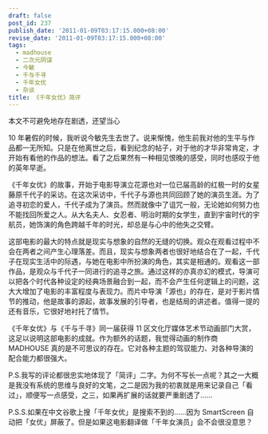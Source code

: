 ```yaml
---
draft: false
post_id: 237
publish_date: '2011-01-09T03:17:15.000+08:00'
revise_date: '2011-01-09T03:17:15.000+08:00'
tags:
  - madhouse
  - 二次元阴谋
  - 今敏
  - 千与千寻
  - 千年女优
  - 杂谈
title: 《千年女优》简评
---
```


本文不可避免地存在剧透，还望当心

10 年暑假的时候，我听说今敏先生去世了。说来惭愧，他生前我对他的生平与作品都一无所知。只是在他离世之后，看到纪念的帖子，对于他的才华非常肯定，才开始有看他的作品的想法。看了之后果然有一种相见恨晚的感受，同时也感叹于他的英年早逝。

《千年女优》的故事，开始于电影导演立花源也对一位已届高龄的红极一时的女星藤原千代子的采访。在这次采访中，千代子与源也共同回顾了她的演员生涯。为了追寻初恋的爱人，千代子成为了演员。然而就像中了诅咒一般，无论她如何努力也不能找回所爱之人。从大名夫人、女忍者、明治时期的女学生，直到宇宙时代的宇航员，她饰演的角色跨越千年的时光，却总是与心中的他失之交臂。

这部电影的最大的特点就是现实与想象的自然的无缝的切换。观众在观看过程中不会在两者之间产生心理落差。而且，现实与想象两者也很好地结合在了一起，千代子在现实生活中的际遇，与她在电影中所扮演的角色，其实是相通的。观看这一部作品，是观众与千代子一同进行的追寻之旅。通过这样的亦真亦幻的模式，导演可以把各个时代各种设定的经典场景融合到一起，而不会产生任何逻辑上的问题，这大大增加了电影的丰富程度与表现力。而片中导演「源也」的存在，是对于影片情节的推动，他是故事的源起，故事发展的引导者，也是结局的讲述者。值得一提的还有音乐，它很好地衬托了情节。

《千年女优》与《千与千寻》同一届获得 11 区文化厅媒体艺术节动画部门大赏，这足以说明这部电影的成就。作为额外的话题，我觉得动画的制作商 MADHOUSE 真的是不可思议的存在。它对各种主题的驾驭能力、对各种导演的配合能力都很强大。

P.S.我写的评论都很忠实地体现了「简评」二字。为何不写长一点呢？其之一大概是我没有系统的思维与良好的文笔，之二是因为我的初衷就是用来记录自己「看过」，顺便写一点感受，之三，如果再扩展的话就要严重剧透了……

P.S.S.如果在中文谷歌上搜「千年女优」是搜索不到的……因为 SmartScreen 自动把「女优」屏蔽了。但是如果这电影翻译做「千年女演员」会不会很没意思？

